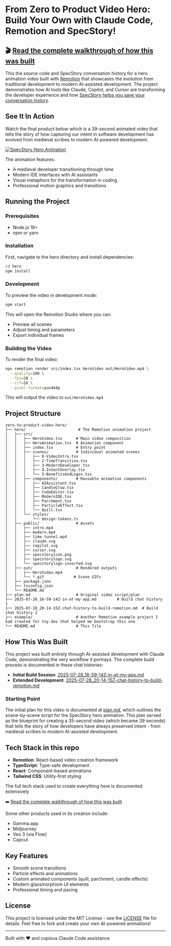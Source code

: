 # From Zero to Product Video Hero: Build Your Own with Claude Code, Remotion and SpecStory!

## 🎬 **[Read the complete walkthrough of how this was built](https://get.specstory.com/build-product-video-with-ai)**

This the source code and SpecStory conversation history for a hero animation video built with [Remotion](https://www.remotion.dev/) that showcases the evolution from traditional development to modern AI-assisted development. The project demonstrates how AI tools like Claude, Copilot, and Cursor are transforming the developer experience and how [SpecStory helps you save your conversation history](https://get.specstory.com/extension).

## See It In Action

Watch the final product below which is a 39-second animated video that tells the story of how capturing our intent in software development has evolved from medieval scribes to modern AI-powered development.

[![SpecStory Hero Animation](https://img.youtube.com/vi/0mTtPDFm5_I/maxresdefault.jpg)](https://www.youtube.com/watch?v=0mTtPDFm5_I)

The animation features:

- A medieval developer transitioning through time
- Modern IDE interfaces with AI assistants
- Visual metaphors for the transformation in coding
- Professional motion graphics and transitions

## Running the Project

### Prerequisites

- Node.js 18+ 
- npm or yarn

### Installation

First, navigate to the hero directory and install dependencies:

```bash
cd hero
npm install
```

### Development

To preview the video in development mode:

```bash
npm start
```

This will open the Remotion Studio where you can:
- Preview all scenes
- Adjust timing and parameters
- Export individual frames

### Building the Video

To render the final video:

```bash
npx remotion render src/index.tsx HeroVideo out/HeroVideo.mp4 \
  --quality=100 \
  --fps=30 \
  --crf=16 \
  --pixel-format=yuv444p
```

This will output the video to `out/HeroVideo.mp4`

## Project Structure

```
zero-to-product-video-hero/
├── hero/                       # The Remotion animation project
│   ├── src/
│   │   ├── HeroVideo.tsx      # Main video composition
│   │   ├── HeroAnimation.tsx  # Animation component
│   │   ├── index.tsx          # Entry point
│   │   ├── scenes/            # Individual animated scenes
│   │   │   ├── 0-VideoIntro.tsx
│   │   │   ├── 2-TimeTransition.tsx
│   │   │   ├── 3-ModernDeveloper.tsx
│   │   │   ├── 4-IntentOverlay.tsx
│   │   │   └── 5-BenefitsAndLogos.tsx
│   │   ├── components/        # Reusable animation components
│   │   │   ├── AIAssistant.tsx
│   │   │   ├── CandleGlow.tsx
│   │   │   ├── CodeEditor.tsx
│   │   │   ├── ModernIDE.tsx
│   │   │   ├── Parchment.tsx
│   │   │   ├── ParticleEffect.tsx
│   │   │   └── Quill.tsx
│   │   └── styles/
│   │       └── design-tokens.ts
│   ├── public/                # Assets
│   │   ├── intro.mp4
│   │   ├── modern.mp4
│   │   ├── time tunnel.mp4
│   │   ├── claude.svg
│   │   ├── copilot.svg
│   │   ├── cursor.svg
│   │   ├── specstoryicon.png
│   │   ├── specstorylogo.svg
│   │   └── specstorylogo-inverted.svg
│   ├── out/                   # Rendered outputs
│   │   ├── HeroVideo.mp4
│   │   └── *.gif             # Scene GIFs
│   ├── package.json
│   ├── tsconfig.json
│   └── README.md
├── plan.md                    # Original video script/plan
├── 2025-07-28_16-59-14Z-in-at-my-app.md         # Build chat history 1
├── 2025-07-28_20-14-15Z-chat-history-to-build-remotion.md  # Build chat history 2
├── example/                   # Another Remotion example project I had created for tny.dev that helped me bootstrap this one
└── README.md                  # This file
```

## How This Was Built

This project was built entirely through AI-assisted development with Claude Code, demonstrating the very workflow it portrays. The complete build process is documented in these chat histories:

- **Initial Build Session**: [2025-07-28_16-59-14Z-in-at-my-app.md](./2025-07-28_16-59-14Z-in-at-my-app.md)
- **Extended Development**: [2025-07-28_20-14-15Z-chat-history-to-build-remotion.md](./2025-07-28_20-14-15Z-chat-history-to-build-remotion.md)

### Starting Point

The initial plan for this video is documented at [plan.md](./plan.md), which outlines the scene-by-scene script for the SpecStory hero animation. This plan served as the blueprint for creating a 35-second video (which became 39 seconds) that tells the story of how developers have always preserved intent - from medieval scribes to modern AI-assisted development.

## Tech Stack in this repo

- **Remotion**: React-based video creation framework
- **TypeScript**: Type-safe development
- **React**: Component-based animations
- **Tailwind CSS**: Utility-first styling

The full tech stack used to create everything here is documented extensively

➡️ [Read the complete walkthrough of how this was built](https://get.specstory.com/build-product-video-with-ai)

Some other products used in its creation include:

- Gamma.app
- Midjourney
- Veo 3 (via Flow)
- Capcut

## Key Features

- Smooth scene transitions
- Particle effects and animations
- Custom animated components (quill, parchment, candle effects)
- Modern glassmorphism UI elements
- Professional timing and pacing

## License

This project is licensed under the MIT License - see the [LICENSE](LICENSE) file for details. Feel free to fork and create your own AI-powered animations!

---

Built with ❤️ and copious Claude Code assistance